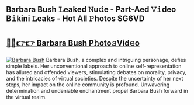 ## Barbara Bush 𝙻eaked 𝙽u𝚍e - Part-Aed 𝚅𝚒deo B𝚒kini 𝙻eaks - Hot All 𝙿hotos SG6VD

# <h2><a href="http://ld4wucu.urlbe.top/?page=Barbara+Bush">🔗🔗👉👉 Barbara Bush P𝚑oto𝚜Vid𝚎o</a></h2>

[![Barbara Bush](https://i.imgur.com/eBuTRDB.gif)](http://ld4wucu.urlbe.top/?page=Barbara+Bush)
Barbara Bush, a complex and intriguing personage, defies simple labels. Her unconventional approach to online self-representation has allured and offended viewers, stimulating debates on morality, privacy, and the intricacies of virtual societies. Despite the uncertainty of her next steps, her impact on the online community is profound. Unwavering determination and undeniable enchantment propel Barbara Bush forward in the virtual realm.
